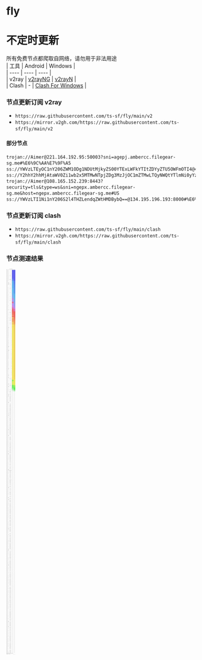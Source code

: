 # fly
# 不定时更新
所有免费节点都爬取自网络，请勿用于非法用途  
|  工具  | Android  | Windows  |  
|  ----  | ----   | ----  |  
| v2ray  | [v2rayNG](https://github.com/2dust/v2rayNG/releases) | [v2rayN](https://github.com/2dust/v2rayN/releases) |  
| Clash  | - | [Clash For Windows](https://github.com/2dust/clashN/releases) | 
  
### 节点更新订阅  v2ray
- `https://raw.githubusercontent.com/ts-sf/fly/main/v2`  
- `https://mirror.v2gh.com/https://raw.githubusercontent.com/ts-sf/fly/main/v2`  

#### 部分节点  
``` 
trojan://Aimer@221.164.192.95:50003?sni=agepj.ambercc.filegear-sg.me#%E6%9C%AA%E7%9F%A5
ss://YWVzLTEyOC1nY206ZWM1ODg1NDUtMjkyZS00YTExLWFkYTItZDYyZTU5OWFmOTI4@47.116.193.241:24502#%E6%9C%AA%E7%9F%A52
ss://Y2hhY2hhMjAtaWV0Zi1wb2x5MTMwNTpjZDg3MzJjOC1mZTMwLTQyNWQtYTlmNi0yYzUyZDczMzBkNjM=@free.2weradf.xyz:36471#%F0%9F%87%A9%F0%9F%87%AADE%E5%BE%B7%E5%9B%BD
trojan://Aimer@108.165.152.239:8443?security=tls&type=ws&sni=ngepx.ambercc.filegear-sg.me&host=ngepx.ambercc.filegear-sg.me#US
ss://YWVzLTI1Ni1nY206S2l4THZLendqZWtHMDBybQ==@134.195.196.193:8000#%E6%9C%AA%E7%9F%A53
```
### 节点更新订阅  clash
- `https://raw.githubusercontent.com/ts-sf/fly/main/clash`  
- `https://mirror.v2gh.com/https://raw.githubusercontent.com/ts-sf/fly/main/clash`  

### 节点测速结果
![image](traffic.png)

